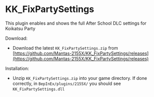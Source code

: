 # KK_FixPartySettings

This plugin enables and shows the full After School DLC settings for Koikatsu Party

Download:
* Download the latest `KK_FixPartySettings.zip` from [https://github.com/Mantas-2155X/KK_FixPartySettings/releases](https://github.com/Mantas-2155X/KK_FixPartySettings/releases)

Installation:
* Unzip `KK_FixPartySettings.zip` into your game directory. If done correctly, in `BepInEx/plugins/2155X/` you should see `KK_FixPartySettings.dll`
